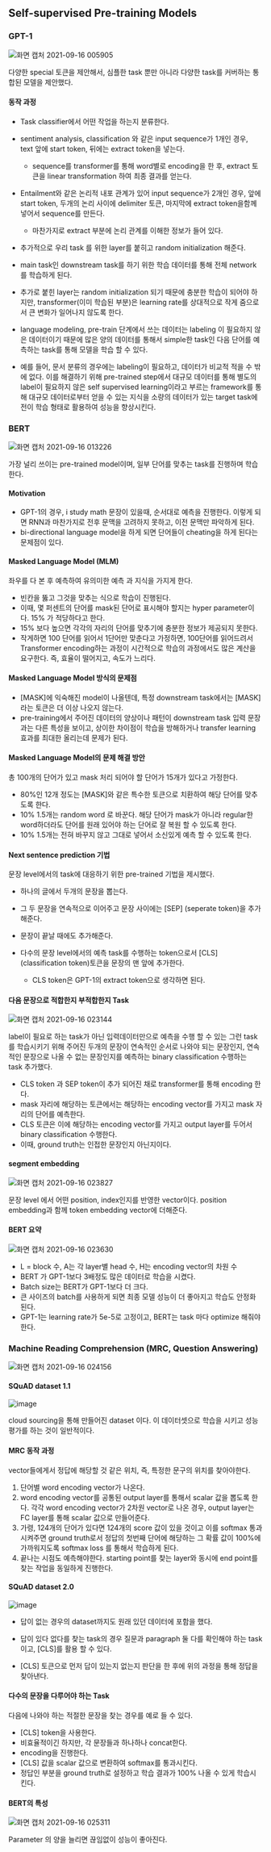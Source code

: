 ## Self-supervised Pre-training Models

### GPT-1

![화면 캡처 2021-09-16 005905](https://user-images.githubusercontent.com/88299729/133468755-d33d90a4-f514-4c5b-a490-2dab6fd9536b.png)

다양한 special 토큰을 제안해서, 심플한 task 뿐만 아니라 다양한 task를 커버하는 통합된 모델을 제안했다.



#### 동작 과정

* Task classifier에서 어떤 작업을 하는지 분류한다.
* sentiment analysis, classification 와 같은 input sequence가 1개인 경우, text 앞에 start token, 뒤에는 extract token을 넣는다.
  * sequence를 transformer를 통해 word별로 encoding을 한 후, extract 토큰을 linear transformation 하여 최종 결과를 얻는다.
* Entailment와 같은 논리적 내포 관계가 있어 input sequence가 2개인 경우, 앞에 start token, 두개의 논리 사이에 delimiter 토큰, 마지막에 extract token을함께 넣어서 sequence를 만든다.
  * 마찬가지로 extract 부분에 논리 관계를 이해한 정보가 들어 있다.

* 추가적으로 우리 task 를 위한 layer를 붙히고 random initialization 해준다.
* main task인 downstream task를 하기 위한 학습 데이터를 통해 전체 network를 학습하게 된다.
* 추가로 붙힌 layer는 random initialization 되기 때문에 충분한 학습이 되어야 하지만, transformer(이미 학습된 부분)은 learning rate를 상대적으로 작게 줌으로서 큰 변화가 일어나지 않도록 한다.
* language modeling, pre-train 단계에서 쓰는 데이터는 labeling 이 필요하지 않은 데이터이기 때문에 많은 양의 데이터를 통해서 simple한 task인 다음 단어를 예측하는 task를 통해 모델을 학습 할 수 있다.
* 예를 들어, 문서 분류의 경우에는 labeling이 필요하고, 데이터가 비교적 적을 수 밖에 없다. 이를 해결하기 위해 pre-trained step에서 대규모 데이터를 통해 별도의 label이 필요하지 않은 self supervised learning이라고 부르는 framework를 통해 대규모 데이터로부터 얻을 수 있는 지식을 소량의 데이터가 있는 target task에 전이 학습 형태로 활용하여 성능을 향상시킨다.



### BERT

![화면 캡처 2021-09-16 013226](https://user-images.githubusercontent.com/88299729/133484507-084fe1d3-fe76-423f-9771-56ab9c652431.png)



가장 널리 쓰이는 pre-trained model이며, 일부 단어를 맞추는 task를 진행하며 학습한다.



#### Motivation

* GPT-1의 경우, <sos> i study math 문장이 있을때, 순서대로 예측을 진행한다. 이렇게 되면 RNN과 마찬가지로 전후 문맥을 고려하지 못하고, 이전 문맥만 파악하게 된다.
* bi-directional language model을 하게 되면 단어들이 cheating을 하게 된다는 문제점이 있다.



#### Masked Language Model (MLM)

좌우를 다 본 후 예측하여 유의미한 예측 과 지식을 가지게 한다.

* 빈칸을 뚫고 그것을 맞추는 식으로 학습이 진행된다.
* 이때, 몇 퍼센트의 단어를 mask된 단어로 표시해야 할지는 hyper parameter이다. 15% 가 적당하다고 한다.
* 15% 보다 높으면 각각의 자리의 단어를 맞추기에 충분한 정보가 제공되지 못한다.
* 작게하면 100 단어를 읽어서 1단어만 맞춘다고 가정하면, 100단어를 읽어드려서 Transformer encoding하는 과정이 시간적으로 학습의 과정에서도 많은 계산을 요구한다. 즉, 효율이 떨어지고, 속도가 느리다.



#### Masked Language Model 방식의 문제점

* [MASK]에 익숙해진 model이 나올텐데, 특정 downstream task에서는 [MASK]라는 토큰은 더 이상 나오지 않는다.
* pre-training에서 주어진 데이터의 양상이나 패턴이 downstream task 입력 문장과는 다른 특성을 보이고, 상이한 차이점이 학습을 방해하거나 transfer learning 효과를 최대한 올리는데 문제가 된다.



#### Masked Language Model의 문제 해결 방안

총 100개의 단어가 있고 mask 처리 되어야 할 단어가 15개가 있다고 가정한다.

* 80%인 12개 정도는 [MASK]와 같은 특수한 토큰으로 치환하여 해당 단어를 맞추도록 한다.
* 10% 1.5개는 random word 로 바꾼다. 해당 단어가 mask가 아니라 regular한 word하더라도 단어를 원래 있어야 하는 단어로 잘 복원 할 수 있도록 한다.
* 10% 1.5개는 전혀 바꾸지 않고 그대로 넣어서 소신있게 예측 할 수 있도록 한다.



#### Next sentence prediction 기법

문장 level에서의 task에 대응하기 위한 pre-trained 기법을 제시했다.

* 하나의 글에서 두개의 문장을 뽑는다.

* 그 두 문장을 연속적으로 이어주고 문장 사이에는 [SEP] (seperate token)을 추가해준다.

* 문장이 끝날 때에도 추가해준다.

* 다수의 문장 level에서의 예측 task를 수행하는 token으로서 [CLS] (classification token)토큰을 문장의 맨 앞에 추가한다.

  * CLS token은 GPT-1의 extract token으로 생각하면 된다.

  



#### 다음 문장으로 적합한지 부적합한지 Task

![화면 캡처 2021-09-16 023144](https://user-images.githubusercontent.com/88299729/133484600-0c19d02b-f562-4895-bb27-83cacd834db9.png)

label이 필요로 하는 task가 아닌 입력데이터만으로 예측을 수행 할 수 있는 그런 task를 학습시키기 위해 주어진 두개의 문장이 연속적인 순서로 나와야 되는 문장인지, 연속적인 문장으로 나올 수 없는 문장인지를 예측하는 binary classification 수행하는 task 추가했다.



* CLS token 과 SEP token이 추가 되어진 채로 transformer를 통해 encoding 한다.
* mask 자리에 해당하는 토큰에서는 해당하는 encoding vector를 가지고 mask 자리의 단어를 예측한다.
* CLS 토큰은 이에 해당하는 encoding vector를 가지고 output layer를 두어서 binary classification 수행한다.
* 이때, ground truth는 인접한 문장인지 아닌지이다.



#### segment embedding

![화면 캡처 2021-09-16 023827](https://user-images.githubusercontent.com/88299729/133484710-6d268f55-29fa-4aa8-9528-95c177a23166.png)

문장 level 에서 어떤 position, index인지를 반영한 vector이다. position embedding과 함께 token embedding vector에 더해준다.





#### BERT 요약

![화면 캡처 2021-09-16 023630](https://user-images.githubusercontent.com/88299729/133484686-349e5a22-60a4-4a12-a4b0-32ac4a6eeedf.png)



* L = block 수, A는 각 layer별 head 수, H는 encoding vector의 차원 수
* BERT 가 GPT-1보다 3배정도 많은 데이터로 학습을 시켰다.
* Batch size는 BERT가 GPT-1보다 더 크다.
* 큰 사이즈의 batch를 사용하게 되면 최종 모델 성능이 더 좋아지고 학습도 안정화 된다.
* GPT-1는 learning rate가 5e-5로 고정이고, BERT는 task 마다 optimize 해줘야한다.



### Machine Reading Comprehension (MRC,  Question Answering)

![화면 캡처 2021-09-16 024156](https://user-images.githubusercontent.com/88299729/133484745-c5ab150a-8f2a-4602-a276-92971347866c.png)



#### SQuAD dataset 1.1

![image](https://user-images.githubusercontent.com/88299729/133484886-cb5817d6-d44f-4cdd-b85b-3c7bf3f32121.png)

cloud sourcing을 통해 만들어진 dataset 이다. 이 데이터셋으로 학습을 시키고 성능 평가를 하는 것이 일반적이다.



#### MRC 동작 과정 

vector들에게서 정답에 해당할 것 같은 위치, 즉, 특정한 문구의 위치를 찾아야한다.

1. 단어별 word encoding vector가 나온다. 
2. word encoding vector를 공통된 output layer를 통해서 scalar 값을 뽑도록 한다. 각각 word encoding vector가 2차원 vector로 나온 경우, output layer는 FC layer를 통해 scalar 값으로 만들어준다.
3. 가령, 124개의 단어가 있다면 124개의 score 값이 있을 것이고 이를 softmax 통과시켜주면 ground truth로서 정답의 첫번째 단어에 해당하는 그 확률 값이 100%에 가까워지도록 softmax loss 를 통해서 학습하게 된다.
4. 끝나는 시점도 예측해야한다. starting point를 찾는 layer와 동시에 end point를 찾는 작업을 동일하게 진행한다.



#### SQuAD dataset 2.0

![image](https://user-images.githubusercontent.com/88299729/133484933-e4d79af5-6611-4ecb-80c3-a2400d0a7868.png)

* 답이 없는 경우의 dataset까지도 원래 있던 데이터에 포함을 했다.

* 답이 있다 없다를 찾는 task의 경우 질문과 paragraph 둘 다를 확인해야 하는 task이고, [CLS]를 활용 할 수 있다.

* [CLS] 토큰으로 먼저 답이 있는지 없는지 판단을 한 후에 위의 과정을 통해 정답을 찾아낸다.



#### 다수의 문장을 다루어야 하는 Task

다음에 나와야 하는 적절한 문장을 찾는 경우를 예로 들 수 있다.

* [CLS] token을 사용한다.
* 비효율적이긴 하지만, 각 문장들과 하나하나 concat한다.
* encoding을 진행한다.
* [CLS] 값을 scalar 값으로 변환하여 softmax를 통과시킨다. 
* 정답인 부분을 ground truth로 설정하고 학습 결과가 100% 나올 수 있게 학습시킨다.



#### BERT의 특성

![화면 캡처 2021-09-16 025311](https://user-images.githubusercontent.com/88299729/133484785-9e6b4725-8ae7-4a4f-b46f-cf3f8898160a.png)

Parameter 의 양을 늘리면 끊임없이 성능이 좋아진다.